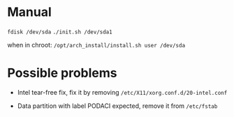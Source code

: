 # Manual

`fdisk /dev/sda`
`./init.sh /dev/sda1`

when in chroot:
`/opt/arch_install/install.sh user /dev/sda`

# Possible problems

- Intel tear-free fix, fix it by removing `/etc/X11/xorg.conf.d/20-intel.conf`

- Data partition with label PODACI expected, remove it from `/etc/fstab`

